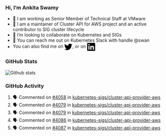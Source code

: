 ### Hi, I’m Ankita Swamy

- 💼 I am working as Senior Member of Technical Staff at VMware
- 👀 I am a maintainer of Cluster API for AWS project and an active contributor to SIG cluster lifecycle
- 💞️ I’m looking to collaborate on Kubernetes and SIGs
- 💬 You can reach me out on Kubernetes Slack with handle @swan
- You can also find me on <a href="https://twitter.com/SwamyAnkita" target="blank"><img align="center" src="https://raw.githubusercontent.com/Ankitasw/Ankitasw/master/svg/twitter.svg" alt="Ankitasw" height="25" width="25" color="#1DA1f2" /></a>, or on <a href="https://www.linkedin.com/in/Ankitaswamy/" target="blank"><img align="center" src="https://raw.githubusercontent.com/Ankitasw/Ankitasw/master/svg/linkedin.svg" alt="Ankitasw" height="25" width="25" /></a>

### GitHub Stats
![Github stats](https://github-readme-stats.vercel.app/api?username=Ankitasw&count_private=true&show_icons=true&theme=tokyonight)

### GitHub Activity 
<!--START_SECTION:activity-->
1. 🗣 Commented on [#4058](https://github.com/kubernetes-sigs/cluster-api-provider-aws/issues/4058) in [kubernetes-sigs/cluster-api-provider-aws](https://github.com/kubernetes-sigs/cluster-api-provider-aws)
2. 🗣 Commented on [#4079](https://github.com/kubernetes-sigs/cluster-api-provider-aws/issues/4079) in [kubernetes-sigs/cluster-api-provider-aws](https://github.com/kubernetes-sigs/cluster-api-provider-aws)
3. 🗣 Commented on [#4079](https://github.com/kubernetes-sigs/cluster-api-provider-aws/issues/4079) in [kubernetes-sigs/cluster-api-provider-aws](https://github.com/kubernetes-sigs/cluster-api-provider-aws)
4. 🗣 Commented on [#4086](https://github.com/kubernetes-sigs/cluster-api-provider-aws/issues/4086) in [kubernetes-sigs/cluster-api-provider-aws](https://github.com/kubernetes-sigs/cluster-api-provider-aws)
5. 🗣 Commented on [#4087](https://github.com/kubernetes-sigs/cluster-api-provider-aws/issues/4087) in [kubernetes-sigs/cluster-api-provider-aws](https://github.com/kubernetes-sigs/cluster-api-provider-aws)
<!--END_SECTION:activity-->
